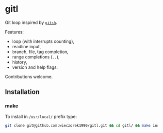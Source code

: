 
gitl
====

Git loop inspired by [`gitsh`](https://github.com/thoughtbot/gitsh).

Features:

* loop (with interrupts counting),
* readline input,
* branch, file, tag completion,
* range completions (`..`),
* history,
* version and help flags.

Contributions welcome.

## Installation

### make

To install in `/usr/local/` prefix type:

```bash
git clone git@github.com:wieczorek1990/gitl.git && cd gitl/ && make install
```


